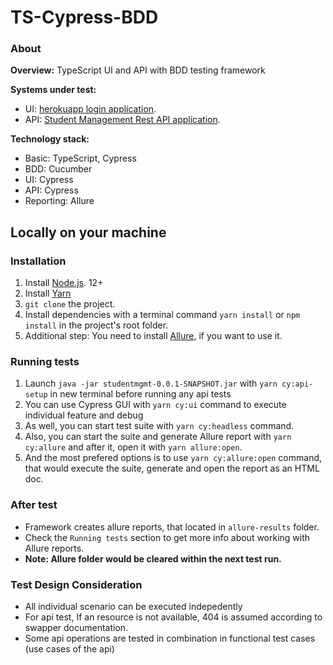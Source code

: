 # TS-Cypress-BDD

### About
**Overview:** TypeScript UI and API with BDD testing framework

**Systems under test:**
- UI: [herokuapp login application](http://the-internet.herokuapp.com/login).
- API: [Student Management Rest API application](http://localhost:9080/swagger-ui.html).

**Technology stack:**
- Basic: TypeScript, Cypress
- BDD: Cucumber
- UI: Cypress
- API: Cypress
- Reporting: Allure

## Locally on your machine
### Installation
1. Install [Node.js](https://nodejs.org/en/). 12+
1. Install [Yarn](https://classic.yarnpkg.com/lang/en/docs/install)
1. `git clone` the project.
1. Install dependencies with a terminal command `yarn install` or `npm install` in the project's root folder.
1. Additional step: You need to install [Allure](https://github.com/allure-framework/allure2), if you want to use it.

### Running tests
1. Launch `java -jar studentmgmt-0.0.1-SNAPSHOT.jar` with `yarn cy:api-setup` in new terminal before running any api tests 
1. You can use Cypress GUI with `yarn cy:ui` command to execute individual feature and debug
1. As well, you can start test suite with `yarn cy:headless` command.
1. Also, you can start the suite and generate Allure report with `yarn cy:allure` and after it, open it with `yarn allure:open`.
1. And the most prefered options is to use `yarn cy:allure:open` command, that would execute the suite, generate and open the report as an HTML doc.

### After test
- Framework creates allure reports, that located in `allure-results` folder.
- Check the `Running tests` section to get more info about working with Allure reports.
- **Note: Allure folder would be cleared within the next test run.**

### Test Design Consideration
- All individual scenario can be executed indepedently
- For api test, If an resource is not available, 404 is assumed according to swapper documentation.
- Some api operations are tested in combination in functional test cases (use cases of the api)
